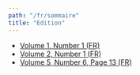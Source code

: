 ```yaml
---
path: "/fr/sommaire"
title: "Edition"
---
```


* [Volume 1, Number 1 (FR)](RdCv1n1-fr)
* [Volume 2, Number 1 (FR)](RdCv2n1-fr)
* [Volume 5, Number 6, Page 13 (FR)](RdCv5n6p13-fr)